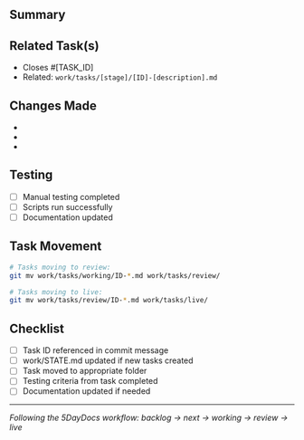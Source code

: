 ## Summary
<!-- Brief description of changes -->

## Related Task(s)
<!-- Reference task IDs from work/tasks/ -->
- Closes #[TASK_ID]
- Related: `work/tasks/[stage]/[ID]-[description].md`

## Changes Made
<!-- List key changes -->
-
-
-

## Testing
<!-- How were these changes tested? -->
- [ ] Manual testing completed
- [ ] Scripts run successfully
- [ ] Documentation updated

## Task Movement
<!-- Which tasks are moving through the pipeline? -->
```bash
# Tasks moving to review:
git mv work/tasks/working/ID-*.md work/tasks/review/

# Tasks moving to live:
git mv work/tasks/review/ID-*.md work/tasks/live/
```

## Checklist
- [ ] Task ID referenced in commit message
- [ ] work/STATE.md updated if new tasks created
- [ ] Task moved to appropriate folder
- [ ] Testing criteria from task completed
- [ ] Documentation updated if needed

---
*Following the 5DayDocs workflow: backlog → next → working → review → live*